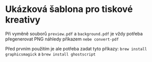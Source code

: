 # Ukázková šablona pro tiskové kreativy

Při vyměně souborů `preview.pdf` a `background.pdf` je vždy potřeba přegenerovat 
PNG náhledy příkazem `nebe convert-pdf`

Před prvním použitím je ale potřeba zadat tyto příkazy: `brew install graphicsmagick` a `brew install ghostscript`
